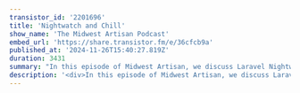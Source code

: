 ```yaml
---
transistor_id: '2201696'
title: 'Nightwatch and Chill'
show_name: 'The Midwest Artisan Podcast'
embed_url: 'https://share.transistor.fm/e/36cfcb9a'
published_at: '2024-11-26T15:40:27.819Z'
duration: 3431
summary: "In this episode of Midwest Artisan, we discuss Laravel Nightwatch, Instantiating a class via constructor property promotion, DTOs, and practical AI features in Laravel apps.Nightwatch QA with Matt Staufer: https://laravelpodcast.com/episodes/laracon-au-update-nightwatch-q-aInstantiating a class via constructor property promotion: https://travisnorthcutt.com/til/php-constructor-property-promotion/\n00:00 - - Intro\r\n00:05 - - Nightwatch\r\n09:09 - - Instantiating a class via constructor property promotion\r\n17:54 - - DTOs: Good? Bad? Ugly?\r\n27:56 - - API Resources vs DTOs\r\n33:53 - - Do you use Claude, ChatGPT, or Cursor?\r\n41:07 - - Dalton adding AI to Laravel projects\r\n44:55 - - What’s a practical AI usage for clients?\r\n56:30 - - Outro"
description: '<div>In this episode of Midwest Artisan, we discuss Laravel Nightwatch, Instantiating a class via constructor property promotion, DTOs, and practical AI features in Laravel apps.<br><br>Nightwatch QA with Matt Staufer: <a href="https://laravelpodcast.com/episodes/laracon-au-update-nightwatch-q-a">https://laravelpodcast.com/episodes/laracon-au-update-nightwatch-q-a</a><br>Instantiating a class via constructor property promotion: <a href="https://travisnorthcutt.com/til/php-constructor-property-promotion/">https://travisnorthcutt.com/til/php-constructor-property-promotion/</a></div>'
---
```


